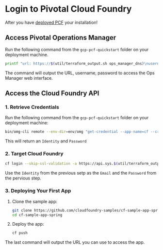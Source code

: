 # Login to Pivotal Cloud Foundry

After you have [deployed PCF](./quick-deployment.md) your installation!

## Access Pivotal Operations Manager

Run the following command from the `gcp-pcf-quickstart` folder on your deployment machine.
```bash
printf "url: https://$(util/terraform_output.sh ops_manager_dns)\nusername: $(util/terraform_output.sh ops_manager_username)\npassword: $(util/terraform_output.sh ops_manager_password)\n)"
```

The command will output the URL, username, password to access the Ops Manager web interface.

## Access the Cloud Foundry API

### 1. Retrieve Credentials

Run the following command from the `gcp-pcf-quickstart` folder on your deployment machine:
```bash
bin/omg-cli remote --env-dir=env/omg "get-credential --app-name=cf --credential=.uaa.admin_credentials"
```

This will return an `Identity` and `Password`

### 2. Target Cloud Foundry

```bash
cf login --skip-ssl-validation -a https://api.sys.$(util/terraform_output.sh dns_suffix)
```

Use the `Identity` from the previous setp as the `Email` and the
`Password` from the pervious step.

### 3. Deploying Your First App

1. Clone the sample app:
   ```bash
   git clone https://github.com/cloudfoundry-samples/cf-sample-app-spring.git
   cd cf-sample-app-spring
   ```
1. Deploy the app:
   ```bash
   cf push
   ```
   
The last command will output the URL you can use to access the app.
